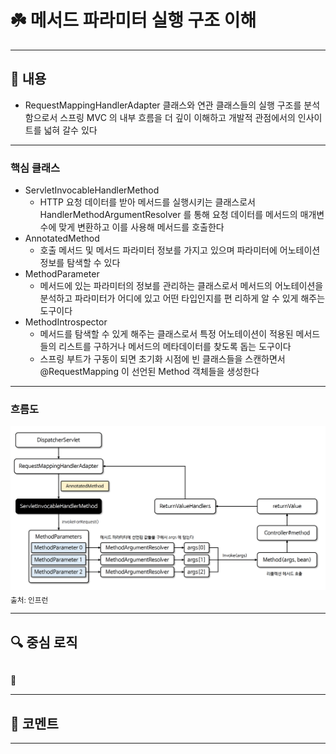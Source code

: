 # ☘️ 메서드 파라미터 실행 구조 이해

---

## 📖 내용

- RequestMappingHandlerAdapter 클래스와 연관 클래스들의 실행 구조를 분석함으로서 스프링 MVC 의 내부 흐름을 더 깊이 이해하고 개발적 관점에서의 인사이트를 넓혀 갈수 있다

---

### 핵심 클래스

- ServletInvocableHandlerMethod
  - HTTP 요청 데이터를 받아 메서드를 실행시키는 클래스로서 HandlerMethodArgumentResolver 를 통해 요청 데이터를 메서드의
    매개변수에 맞게 변환하고 이를 사용해 메서드를 호출한다
- AnnotatedMethod
  - 호출 메서드 및 메서드 파라미터 정보를 가지고 있으며 파라미터에 어노테이션 정보를 탐색할 수 있다
- MethodParameter
  - 메서드에 있는 파라미터의 정보를 관리하는 클래스로서 메서드의 어노테이션을 분석하고 파라미터가 어디에 있고 어떤 타입인지를 편
    리하게 알 수 있게 해주는 도구이다
- MethodIntrospector
  - 메서드를 탐색할 수 있게 해주는 클래스로서 특정 어노테이션이 적용된 메서드들의 리스트를 구하거나 메서드의 메타데이터를 찾도록
    돕는 도구이다
  - 스프링 부트가 구동이 되면 초기화 시점에 빈 클래스들을 스캔하면서 @RequestMapping 이 선언된 Method 객체들을 생성한다

---

### 흐름도
![image_1.png](image_1.png)
<sub>출처: 인프런</sub>

---

## 🔍 중심 로직

```java
```

📌

---

## 💬 코멘트

---
